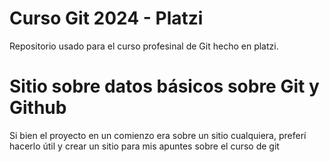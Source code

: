 # Curso Git 2024 - Platzi
Repositorio usado para el curso profesinal de Git hecho en platzi.

# Sitio sobre datos básicos sobre Git y Github

Si bien el proyecto en un comienzo era sobre un sitio cualquiera, preferí hacerlo útil y crear un sitio para mis apuntes sobre el curso de git
